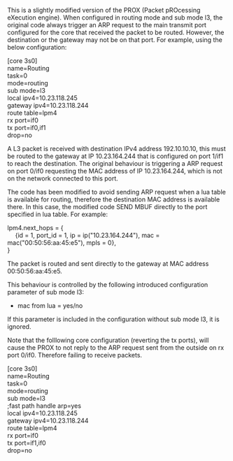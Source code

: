 This is a slightly modified version of the PROX (Packet pROcessing eXecution engine).
When configured in routing mode and sub mode l3, the original code always trigger an ARP request to the main transmit port configured
for the core that received the packet to be routed. However, the destination or the gateway may not be on that port.
For example, using the below configuration:

[core 3s0]<br>
name=Routing<br>
task=0<br>
mode=routing<br>
sub mode=l3<br>
local ipv4=10.23.118.245<br>
gateway ipv4=10.23.118.244<br>
route table=lpm4<br>
rx port=if0<br>
tx port=if0,if1<br>
drop=no<br>

A L3 packet is received with destination IPv4 address 192.10.10.10, this must be routed to the gateway at IP 10.23.164.244
that is configured on port 1/if1 to reach the destination. The original behaviour is triggering a ARP request on port 0/if0
requesting the MAC address of IP 10.23.164.244, which is not on the network connected to this port.

The code has been modified to avoid sending ARP request when a lua table is available for routing, therefore the destination
MAC address is available there. In this case, the modified code SEND MBUF directly to the port specified in lua table.
For example:

lpm4.next_hops = {<br>
&emsp; {id = 1,  port_id = 1, ip = ip("10.23.164.244"), mac = mac("00:50:56:aa:45:e5"), mpls = 0},<br>
}<br>

The packet is routed and sent directly to the gateway at MAC address 00:50:56:aa:45:e5.

This behaviour is controlled by the following introduced configuration parameter of sub mode l3:
- mac from lua = yes/no

If this parameter is included in the configuration without sub mode l3, it is ignored.

Note that the folllowing core configuration (reverting the tx ports), will cause the PROX to not reply to the ARP request
sent from the outside on rx port 0/if0. Therefore failing to receive packets.

[core 3s0]<br>
name=Routing<br>
task=0<br>
mode=routing<br>
sub mode=l3<br>
;fast path handle arp=yes<br>
local ipv4=10.23.118.245<br>
gateway ipv4=10.23.118.244<br>
route table=lpm4<br>
rx port=if0<br>
tx port=if1,if0<br>
drop=no<br>
